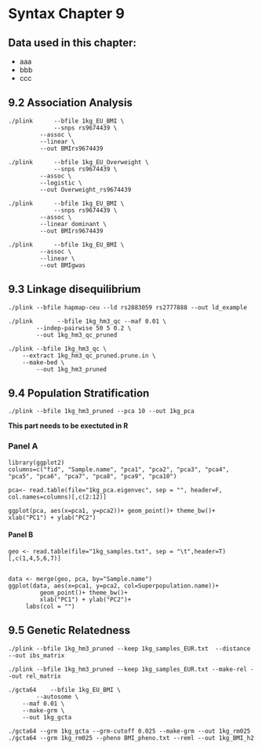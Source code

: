 # Syntax Chapter 9     

## Data used in this chapter:
* aaa
* bbb
* ccc


## 9.2 Association Analysis
```
./plink    	 --bfile 1kg_EU_BMI \
        	 --snps rs9674439 \
       	 --assoc \
      	 --linear \
      	 --out BMIrs9674439
```

```
./plink    	 --bfile 1kg_EU_Overweight \
        	 --snps rs9674439 \
       	 --assoc \
      	 --logistic \
      	 --out Overweight_rs9674439
```


```
./plink    	 --bfile 1kg_EU_BMI \
        	 --snps rs9674439 \
       	 --assoc \
      	 --linear dominant \
      	 --out BMIrs9674439
```		 

```		 
./plink    	 --bfile 1kg_EU_BMI \
       	 --assoc \
      	 --linear \
      	 --out BMIgwas
```		 


## 9.3 Linkage disequilibrium
```
./plink --bfile hapmap-ceu --ld rs2883059 rs2777888 --out ld_example
```

```
./plink 	  --bfile 1kg_hm3_qc --maf 0.01 \
        --indep-pairwise 50 5 0.2 \
        --out 1kg_hm3_qc_pruned
```

```
./plink	--bfile 1kg_hm3_qc \
	--extract 1kg_hm3_qc_pruned.prune.in \
	--make-bed \
 		--out 1kg_hm3_pruned
```

## 9.4 Population Stratification

```
./plink --bfile 1kg_hm3_pruned --pca 10 --out 1kg_pca
```



**This part needs to be exectuted in R**

### Panel A
```
library(ggplot2)
columns=c("fid", "Sample.name", "pca1", "pca2", "pca3", "pca4",   "pca5", "pca6", "pca7", "pca8", "pca9", "pca10")

pca<- read.table(file="1kg_pca.eigenvec", sep = "", header=F, col.names=columns)[,c(2:12)]

ggplot(pca, aes(x=pca1, y=pca2))+ geom_point()+ theme_bw()+  xlab("PC1") + ylab("PC2")
```


#### Panel B
```
geo <- read.table(file="1kg_samples.txt", sep = "\t",header=T)[,c(1,4,5,6,7)]


data <- merge(geo, pca, by="Sample.name")
ggplot(data, aes(x=pca1, y=pca2, col=Superpopulation.name))+
     	 geom_point()+ theme_bw()+
     	 xlab("PC1") + ylab("PC2")+
 	 labs(col = "")
```




## 9.5 Genetic Relatedness
```
./plink --bfile 1kg_hm3_pruned --keep 1kg_samples_EUR.txt  --distance --out ibs_matrix

./plink --bfile 1kg_hm3_pruned --keep 1kg_samples_EUR.txt --make-rel --out rel_matrix
```

```
./gcta64	--bfile 1kg_EU_BMI \
 	 	--autosome \
 	--maf 0.01 \
 	--make-grm \
 	--out 1kg_gcta 
```

```
./gcta64 --grm 1kg_gcta --grm-cutoff 0.025 --make-grm --out 1kg_rm025
./gcta64 --grm 1kg_rm025 --pheno BMI_pheno.txt --reml --out 1kg_BMI_h2
```